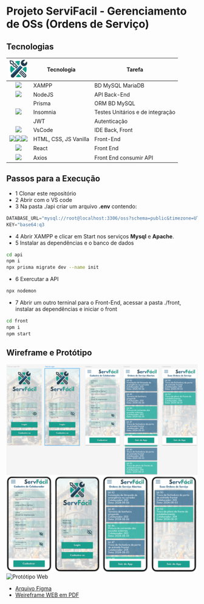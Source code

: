 # Projeto ServiFacil - Gerenciamento de OSs (Ordens de Serviço)

## Tecnologias

|<img src="./docs/design/icone.png" width="50px">|Tecnologia|Tarefa|
|:-:|-|-|
|[<img src="https://w7.pngwing.com/pngs/717/111/png-transparent-mysql-round-logo-tech-companies-thumbnail.png" style="width:50px;">](https://www.apachefriends.org/pt_br/index.html)|XAMPP|BD MySQL MariaDB
|[<img src="https://static-00.iconduck.com/assets.00/node-js-icon-454x512-nztofx17.png" style="width:50px;">](https://nodejs.org/en)|NodeJS|API Back-End|
||Prisma|ORM BD MySQL|
|[<img src="https://static-00.iconduck.com/assets.00/apps-insomnia-icon-512x512-dse2p0fm.png" width="50px">](https://insomnia.rest/download)|Insomnia|Testes Unitários e de integração|
||JWT|Autenticação|
|[<img src="https://logowik.com/content/uploads/images/visual-studio-code7642.jpg" style="width:50px;">](https://code.visualstudio.com/)|VsCode|IDE Back, Front|
|[<img src="https://cdn-icons-png.flaticon.com/512/919/919827.png" style="width:50px">](https://developer.mozilla.org/pt-BR/docs/Web/HTML)[<img src="https://cdn-icons-png.flaticon.com/512/919/919826.png" style="width:50px">](https://developer.mozilla.org/pt-BR/docs/Web/CSS)[<img src="https://cdn5.vectorstock.com/i/1000x1000/27/74/vanilla-javascript-language-vector-31602774.jpg" style="width:50px">](https://developer.mozilla.org/pt-BR/docs/Web/JavaScript)|HTML, CSS, JS Vanilla|Front-End|
|[<img src="https://encrypted-tbn0.gstatic.com/images?q=tbn:ANd9GcSg1MndL-Xp1JcnqaB0YOqTp6zDjrwYyGKsPA&s" style="width:50px">](https://react.dev/)|React|Front End|
|[<img src="https://axios-http.com/assets/logo.svg" style="width:100px">](https://axios-http.com/ptbr/docs/intro)|Axios|Front End consumir API|


## Passos para a Execução
- 1 Clonar este repositório
- 2 Abrir com o VS code
- 3 Na pasta ./api criar um arquivo **.env** contendo: 
```js
DATABASE_URL="mysql://root@localhost:3306/oss?schema=public&timezone=UTC"
KEY="base64:q3
```
- 4 Abrir XAMPP  e clicar em Start nos serviços **Mysql** e **Apache**.
- 5 Instalar as dependências e o banco de dados
```bash
cd api 
npm i
npx prisma migrate dev --name init
```
- 6 Exercutar a API
```bash
npx nodemon
```
- 7 Abrir um outro terninal para o Front-End, acessar a pasta ./front, instalar as dependências e iniciar o front
```bash
cd front
npm i
npm start
```

## Wireframe e Protótipo
![Wireframe](./docs/design/wireframe2.png)
![Protótipo](./docs/design/prototipo.png)
![Protótipo Web](./docs/design/prototipo-web.png)
- [Arquivo Figma](./docs/design/ServiFacil.fig)
- [Weireframe WEB em PDF](./docs/design/ServiFacil-WEB.pdf)
